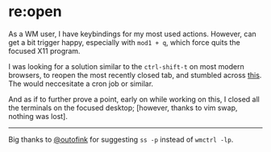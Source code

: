 # re:open

As a WM user, I have keybindings for my most used actions. However, can get a bit trigger happy, especially with `mod1 + q`, which force quits the focused X11 program.

I was looking for a solution similar to the `ctrl-shift-t` on most modern browsers, to reopen the most recently closed tab, and stumbled across [this](https://askubuntu.com/questions/883376/is-there-a-shortcut-to-re-open-a-recently-closed-program). The would neccesitate a cron job or similar.

And as if to further prove a point, early on while working on this, I closed all the terminals on the focused desktop; [however, thanks to vim swap, nothing was lost].

***
Big thanks to [@outofink](https://github.com/outofink) for suggesting `ss -p` instead of `wmctrl -lp`.
